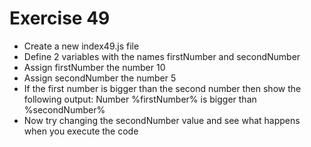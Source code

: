 # Exercise 49

* Create a new index49.js file
* Define 2 variables with the names firstNumber and secondNumber
* Assign firstNumber the number 10
* Assign secondNumber the number 5
* If the first number is bigger than the second number then show the following output: Number %firstNumber% is bigger than %secondNumber%
* Now try changing the secondNumber value and see what happens when you execute the code